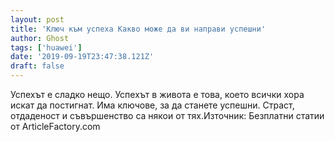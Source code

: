 ```yaml
---
layout: post
title: 'Ключ към успеха Какво може да ви направи успешни'
author: Ghost
tags: ['huawei']
date: '2019-09-19T23:47:38.121Z'
draft: false
---
```


Успехът е сладко нещо. Успехът в живота е това, което всички хора искат да постигнат. Има ключове, за да станете успешни. Страст, отдаденост и съвършенство са някои от тях.Източник: Безплатни статии от ArticleFactory.com
